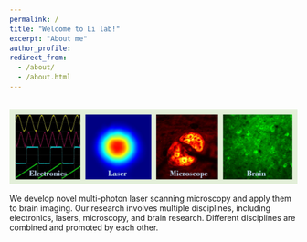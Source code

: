 ```yaml
---
permalink: /
title: "Welcome to Li lab!"
excerpt: "About me"
author_profile: 
redirect_from:
  - /about/
  - /about.html
---
```





<br/><img src='/images/Page-About-image-1.jpg'>


We develop novel multi-photon laser scanning microscopy and apply them to brain imaging. Our research involves multiple disciplines, including electronics, lasers, microscopy, and brain research. Different disciplines are combined and promoted by each other.
